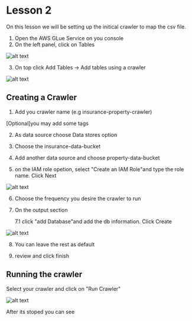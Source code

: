 # Lesson 2

On this lesson we will be setting up the initical crawler to map the csv file. 

1. Open the AWS GLue Service on you console
2. On the left panel, click on Tables

![alt text](/path/to/image)

3. On top click Add Tables -> Add tables using a crawler

![alt text](/path/to/image)

## Creating a Crawler
 1. Add you crawler name (e.g insurance-property-crawler)

[Optional]you may add some tags

2. As data source choose Data stores option

3. Choose the insurance-data-bucket
4. Add another data source and choose property-data-bucket
5. on the IAM role opetion, select "Create an IAM Role"and type the role name. Click Next

![alt text](/path/to/image)

6. Choose the frequency you desire the crawler to run
7. On the output section

    7.1 click "add Database"and add the db information. Click Create

![alt text](/path/to/image)

8. You can leave the rest as default

9. review and click finish

## Running the crawler

Select your crawler and click on "Run Crawler"

![alt text](/path/to/image)

After its stoped you can see